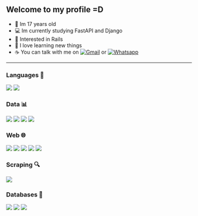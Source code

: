 ## Welcome to my profile =D  
- 🎂 Im 17 years old
- 💻 Im currently studying FastAPI and Django
- 🤔 Interested in Rails
- 🥰 I love learning new things
- ☕ You can talk with me on [![Gmail](https://img.shields.io/badge/Gmail-D14836?style=for-the-badge&logo=gmail&logoColor=white)](mailto:enzorib.dev@gmail.com) or [![Whatsapp](https://img.shields.io/badge/WhatsApp-25D366?style=for-the-badge&logo=whatsapp&logoColor=white)](https//api.whatsapp.com/send/?phone=5571996585827&text&type=phone_number&app_absent=0)

<hr>

### Languages 🔧
<div>
  <img src="https://img.shields.io/badge/Python-3776AB?style=for-the-badge&logo=python&logoColor=white">
  <img src="https://img.shields.io/badge/JavaScript-F7DF1E?style=for-the-badge&logo=javascript&logoColor=black">
</div>

### Data 📊
<div>
  <img src="https://img.shields.io/badge/pandas-%23150458.svg?style=for-the-badge&logo=pandas&logoColor=white">
  <img src="https://img.shields.io/badge/numpy-%23013243.svg?style=for-the-badge&logo=numpy&logoColor=white">
  <img src="https://img.shields.io/badge/scikit--learn-%23F7931E.svg?style=for-the-badge&logo=scikit-learn&logoColor=white">
  <img src="https://img.shields.io/badge/Matplotlib-%23ffffff.svg?style=for-the-badge&logo=Matplotlib&logoColor=black">
</div>

### Web 🌐
<div>
  <img src="https://img.shields.io/badge/html5-%23E34F26.svg?style=for-the-badge&logo=html5&logoColor=white">
  <img src="https://img.shields.io/badge/css3-%231572B6.svg?style=for-the-badge&logo=css3&logoColor=white">
  <img src="https://img.shields.io/badge/flask-%23000.svg?style=for-the-badge&logo=flask&logoColor=white">
  <img src="https://img.shields.io/badge/FastAPI-005571?style=for-the-badge&logo=fastapi">
  <img src="https://img.shields.io/badge/react-%2320232a.svg?style=for-the-badge&logo=react&logoColor=%2361DAFB">
</div>
<div>
  
### Scraping 🔍
<img src="https://img.shields.io/badge/-selenium-%43B02A?style=for-the-badge&logo=selenium&logoColor=white">

### Databases 💾
<img src="https://img.shields.io/badge/postgres-%23316192.svg?style=for-the-badge&logo=postgresql&logoColor=white">
<img src="https://img.shields.io/badge/mysql-%2300f.svg?style=for-the-badge&logo=mysql&logoColor=white">
<img src="https://img.shields.io/badge/sqlite-%2307405e.svg?style=for-the-badge&logo=sqlite&logoColor=white">
